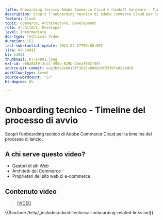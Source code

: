 ```yaml
---
title: Onboarding tecnico Adobe Commerce Cloud e handoff hardware - Timeline del processo di avvio
description: Scopri l’onboarding tecnico di Adobe Commerce Cloud per la timeline del processo di lancio.
feature: Cloud
topic: Commerce, Architecture, Development
role: Architect, Developer
level: Intermediate
doc-type: Technical Video
duration: 152
last-substantial-update: 2024-02-27T00:00:00Z
jira: KT-14941
kt: 14941
thumbnail: KT-14941.jpeg
exl-id: e68a8389-2cdc-495b-829b-24ea7502f66f
source-git-commit: eae2b8a2eb815ff1b32a80dbd0f29fbfa82a0dc0
workflow-type: tm+mt
source-wordcount: '57'
ht-degree: 0%

---
```


# Onboarding tecnico - Timeline del processo di avvio

Scopri l’onboarding tecnico di Adobe Commerce Cloud per la timeline del processo di lancio.

## A chi serve questo video?

- Gestori di siti Web
- Architetti del Commerce
- Proprietari del sito web di e-commerce

## Contenuto video

>[!VIDEO](https://video.tv.adobe.com/v/3427586?learn=on)

{{$include /help/_includes/cloud-technical-onboarding-related-links.md}}
